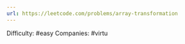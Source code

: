```yaml
---
url: https://leetcode.com/problems/array-transformation
---
```


Difficulty: #easy
Companies: #virtu